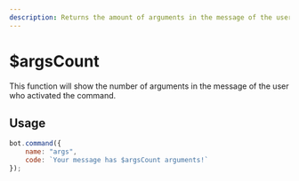 ```yaml
---
description: Returns the amount of arguments in the message of the user.
---
```


# $argsCount

This function will show the number of arguments in the message of the user who activated the command.

## Usage

```javascript
bot.command({
    name: "args",
    code: `Your message has $argsCount arguments!`
});
```

